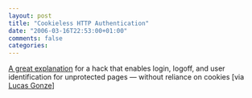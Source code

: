 ```yaml
---
layout: post
title: "Cookieless HTTP Authentication"
date: "2006-03-16T22:53:00+01:00"
comments: false
categories: 
---
```


<p><a href="http://groups.yahoo.com/group/rest-discuss/message/5697">A great explanation</a> for a hack that enables login, logoff, and user identification for unprotected pages &#8212; without reliance on cookies [via <a href="http://gonze.com/weblog/story/3-15-6#3-15-6">Lucas Gonze</a>]</p>


